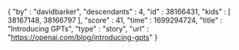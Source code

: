{
  "by" : "davidbarker",
  "descendants" : 4,
  "id" : 38166431,
  "kids" : [ 38167148, 38166797 ],
  "score" : 41,
  "time" : 1699294724,
  "title" : "Introducing GPTs",
  "type" : "story",
  "url" : "https://openai.com/blog/introducing-gpts"
}
